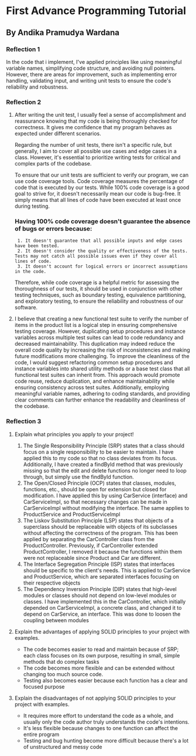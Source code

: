# First Advance Programming Tutorial

## By Andika Pramudya Wardana

### Reflection 1

In the code that i implement, I've applied principles like using meaningful variable names, simplifying code structure, and avoiding null pointers. However, there are areas for improvement, such as implementing error handling, validating input, and writing unit tests to ensure the code's reliability and robustness. 

### Reflection 2

1. After writing the unit test, I usually feel a sense of accomplishment and reassurance knowing that my code is being thoroughly checked for correctness. It gives me confidence that my program behaves as expected under different scenarios.

    Regarding the number of unit tests, there isn't a specific rule, but generally, I aim to cover all possible use cases and edge cases in a class. However, it's essential to prioritize writing tests for critical and complex parts of the codebase.

    To ensure that our unit tests are sufficient to verify our program, we can use code coverage tools. Code coverage measures the percentage of code that is executed by our tests. While 100% code coverage is a good goal to strive for, it doesn't necessarily mean our code is bug-free. It simply means that all lines of code have been executed at least once during testing.

    ### Having 100% code coverage doesn't guarantee the absence of bugs or errors because:
        1. It doesn't guarantee that all possible inputs and edge cases have been tested.
        2. It doesn't consider the quality or effectiveness of the tests. Tests may not catch all possible issues even if they cover all lines of code.
        3. It doesn't account for logical errors or incorrect assumptions in the code.

    Therefore, while code coverage is a helpful metric for assessing the thoroughness of our tests, it should be used in conjunction with other testing techniques, such as boundary testing, equivalence partitioning, and exploratory testing, to ensure the reliability and robustness of our software.

2. I believe that creating a new functional test suite to verify the number of items in the product list is a logical step in ensuring comprehensive testing coverage. However, duplicating setup procedures and instance variables across multiple test suites can lead to code redundancy and decreased maintainability. This duplication may indeed reduce the overall code quality by increasing the risk of inconsistencies and making future modifications more challenging. To improve the cleanliness of the code, I would suggest refactoring common setup procedures and instance variables into shared utility methods or a base test class that all functional test suites can inherit from. This approach would promote code reuse, reduce duplication, and enhance maintainability while ensuring consistency across test suites. Additionally, employing meaningful variable names, adhering to coding standards, and providing clear comments can further enhance the readability and cleanliness of the codebase.

### Reflection 3
1) Explain what principles you apply to your project!
   1. The Single Responsibility Principle (SRP) states that a class should focus on a single responsibility to be easier to maintain. I have applied this to my code so that no class deviates from its focus. Additionally, I have created a findById method that was previously missing so that the edit and delete functions no longer need to loop through, but simply use the findById function.
   2. The Open/Closed Principle (OCP) states that classes, modules, functions, etc., should be open for extension but closed for modification. I have applied this by using CarService (interface) and CarServiceImpl, so that necessary changes can be made in CarServiceImpl without modifying the interface. The same applies to ProductService and ProductServiceImpl
   3. The Liskov Substitution Principle (LSP) states that objects of a superclass should be replaceable with objects of its subclasses without affecting the correctness of the program. This has been applied by separating the CarController class from the ProductController. Previously, if CarController extended ProductController, I removed it because the functions within them were not replaceable since Product and Car are different.
   4. The Interface Segregation Principle (ISP) states that interfaces should be specific to the client's needs. This is applied to CarService and ProductService, which are separated interfaces focusing on their respective objects
   5. The Dependency Inversion Principle (DIP) states that high-level modules or classes should not depend on low-level modules or classes. I have implemented this in the CarController, which initially depended on CarServiceImpl, a concrete class, and changed it to depend on CarService, an interface. This was done to loosen the coupling between modules

2) Explain the advantages of applying SOLID principles to your project with examples.
   - The code becomes easier to read and maintain because of SRP; each class focuses on its own purpose, resulting in small, simple methods that do complex tasks
   - The code becomes more flexible and can be extended without changing too much source code.
   - Testing also becomes easier because each function has a clear and focused purpose

3) Explain the disadvantages of not applying SOLID principles to your project with examples.
   - It requires more effort to understand the code as a whole, and usually only the code author truly understands the code's intentions.
   - It's less flexible because changes to one function can affect the entire program
   - Testing and bug hunting become more difficult because there's a lot of unstructured and messy code

